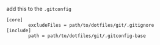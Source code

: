add this to the `.gitconfig`

```
[core]
        excludeFiles = path/to/dotfiles/git/.gitignore
[include]
        path = path/to/dotfiles/git/.gitconfig-base
```
